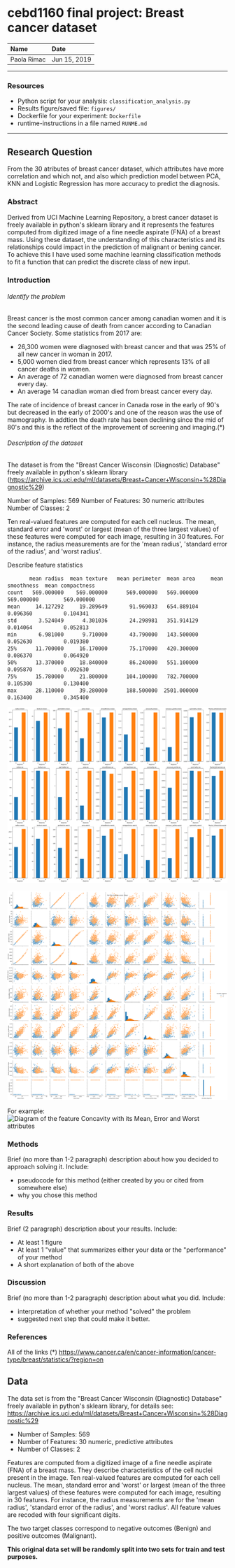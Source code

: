 # cebd1160 final project: Breast cancer dataset

| Name | Date |
|:-------|:---------------|
|Paola Rimac | Jun 15, 2019 |

-----

### Resources

- Python script for your analysis: `classification_analysis.py`
- Results figure/saved file: `figures/`
- Dockerfile for your experiment: `Dockerfile`
- runtime-instructions in a file named `RUNME.md`

-----

## Research Question

From the 30 atributes of breast cancer dataset, which attributes have more correlation and which not, and also which prediction model 
between PCA, KNN and Logistic Regression has more accuracy to predict the diagnosis.

### Abstract

Derived from UCI Machine Learning Repository, a brest cancer dataset is freely available in python's sklearn library and it represents the features computed 
from digitized image of a fine needle aspirate (FNA) of a breast mass.
Using these dataset, the understanding of this characteristics and its relationships could impact in the prediction of malignant or bening cancer. 
To achieve this I have used some machine learning classification methods to fit a function that can predict the discrete class of new input. 

### Introduction

###### Identify the problem

Breast cancer is the most common cancer among canadian women and it is the second leading cause of death from cancer according to Canadian Cancer Society. 
Some statistics from 2017 are: 
- 26,300 women were diagnosed with breast cancer and that was 25% of all new cancer in woman in 2017. 
- 5,000 women died from breast cancer which represents 13% of all cancer deaths in women. 
- An average of 72 canadian women were diagnosed from breast cancer every day.
- An average 14 canadian woman died from breast cancer every day.

The rate of incidence of breast cancer in Canada rose in the early of 90's but decreased in the early of 2000's and one of the reason was the use of mamography. 
In addtion the death rate has been declining since the mid of 80's and this is the reflect of the improvement of screening and imaging.(*) 

###### Description of the dataset
The dataset is from the "Breast Cancer Wisconsin (Diagnostic) Database" freely available in python's sklearn library (https://archive.ics.uci.edu/ml/datasets/Breast+Cancer+Wisconsin+%28Diagnostic%29)

Number of Samples: 569
Number of Features: 30 numeric attributes
Number of Classes: 2

Ten real-valued features are computed for each cell nucleus. 
The mean, standard error and 'worst' or largest (mean of the three largest values) of these features were computed for each image, resulting in 30 features. 
For instance, the radius measurements are for the 'mean radius', 'standard error of the radius', and 'worst radius'. 

Describe feature statistics

           mean radius  mean texture   mean perimeter  mean area     mean smoothness  mean compactness
    count   569.000000    569.000000      569.000000   569.000000       569.000000        569.000000
    mean     14.127292     19.289649       91.969033   654.889104         0.096360          0.104341
    std       3.524049      4.301036       24.298981   351.914129         0.014064          0.052813
    min       6.981000      9.710000       43.790000   143.500000         0.052630          0.019380
    25%      11.700000     16.170000       75.170000   420.300000         0.086370          0.064920
    50%      13.370000     18.840000       86.240000   551.100000         0.095870          0.092630
    75%      15.780000     21.800000      104.100000   782.700000         0.105300          0.130400
    max      28.110000     39.280000      188.500000  2501.000000         0.163400          0.345400


![Bar diagram by diagnose](./figures/AllGroupbyDiagnosis.png)

![Correlation diagram](./figures/1-pairplot-hist-mean.png)

For example: ![Diagram of the feature Concavity with its Mean, 
Error and Worst attributes](./figures/concavity-Mean-Error-Worst.png)

### Methods

Brief (no more than 1-2 paragraph) description about how you decided to approach solving it. Include:

- pseudocode for this method (either created by you or cited from somewhere else)
- why you chose this method

### Results

Brief (2 paragraph) description about your results. Include:

- At least 1 figure
- At least 1 "value" that summarizes either your data or the "performance" of your method
- A short explanation of both of the above

### Discussion
Brief (no more than 1-2 paragraph) description about what you did. Include:

- interpretation of whether your method "solved" the problem
- suggested next step that could make it better.

### References
All of the links
(*) https://www.cancer.ca/en/cancer-information/cancer-type/breast/statistics/?region=on

## Data

The data set is from the "Breast Cancer Wisconsin (Diagnostic) Database" freely available in python's sklearn library, for details see:  
https://archive.ics.uci.edu/ml/datasets/Breast+Cancer+Wisconsin+%28Diagnostic%29

* Number of Samples: 569  
* Number of Features: 30 numeric, predictive attributes  
* Number of Classes: 2 

Features are computed from a digitized image of a fine needle aspirate (FNA) of a breast mass. They describe characteristics of the cell nuclei present in the image. Ten real-valued features are computed for each cell nucleus. The mean, standard error and 'worst' or largest (mean of the three largest values) of these features were computed for each image, resulting in 30 features. For instance, the radius measurements are for the 'mean radius',  'standard error of the radius', and 'worst radius'. All feature values are recoded with four significant digits.

The two target classes correspond to negative outcomes (Benign) and positive outcomes (Malignant).

**This original data set will be randomly split into two sets for train and test purposes.**

